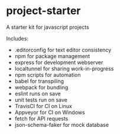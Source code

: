 # project-starter
A starter kit for javascript projects

Includes:
* .editorconfig for text editor consistency
* npm for package management
* express for development webserver
* localtunnel for sharing work-in-progress
* npm scripts for automation
* babel for transpiling
* webpack for bundling
* eslint runs on save
* unit tests run on save
* TravisCI for CI on Linux
* Appveyor for CI on Windows
* fetch for API requests
* json-schema-faker for mock database

